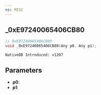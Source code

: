 ```yaml
---
ns: MISC
---
```

## _0xE97240065406CB80

```c
// 0xE97240065406CB80
void _0xE97240065406CB80(Any p0, Any p1);
```

```
NativeDB Introduced: v1207
```

## Parameters
* **p0**:
* **p1**:
